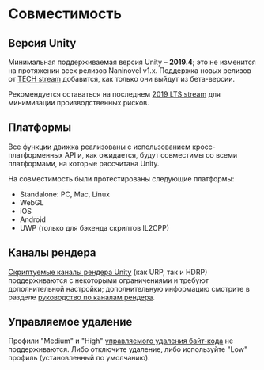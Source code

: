 # Совместимость

## Версия Unity

Минимальная поддерживаемая версия Unity – **2019.4**; это не изменится на протяжении всех релизов Naninovel v1.х. Поддержка новых релизов от [TECH stream](https://blogs.unity3d.com/2018/04/09/new-plans-for-unity-releases-introducing-the-tech-and-long-term-support-lts-streams/) добавится, как только они выйдут из бета-версии.

Рекомендуется оставаться на последнем [2019 LTS stream](https://unity3d.com/unity/qa/lts-releases?version=2019.4) для минимизации производственных рисков.

## Платформы

Все функции движка реализованы с использованием кросс-платформенных API и, как ожидается, будут совместимы со всеми платформами, на которые рассчитана Unity.

На совместимость были протестированы следующие платформы:
* Standalone: PC, Mac, Linux
* WebGL
* iOS
* Android
* UWP (только для бэкенда скриптов IL2CPP)

## Каналы рендера

[Скриптуемые каналы рендера Unity](https://docs.unity3d.com/Manual/render-pipelines.html) (как URP, так и HDRP) поддерживаются с некоторыми ограничениями и требуют дополнительной настройки; дополнительную информацию смотрите в разделе [руководство по каналам рендера](/ru/guide/render-pipelines.md).

## Управляемое удаление

Профили "Medium" и "High" [управляемого удаления байт-кода](https://docs.unity3d.com/Manual/ManagedCodeStripping.html) не поддерживаются. Либо отключите удаление, либо используйте "Low" профиль (установленный по умолчанию).